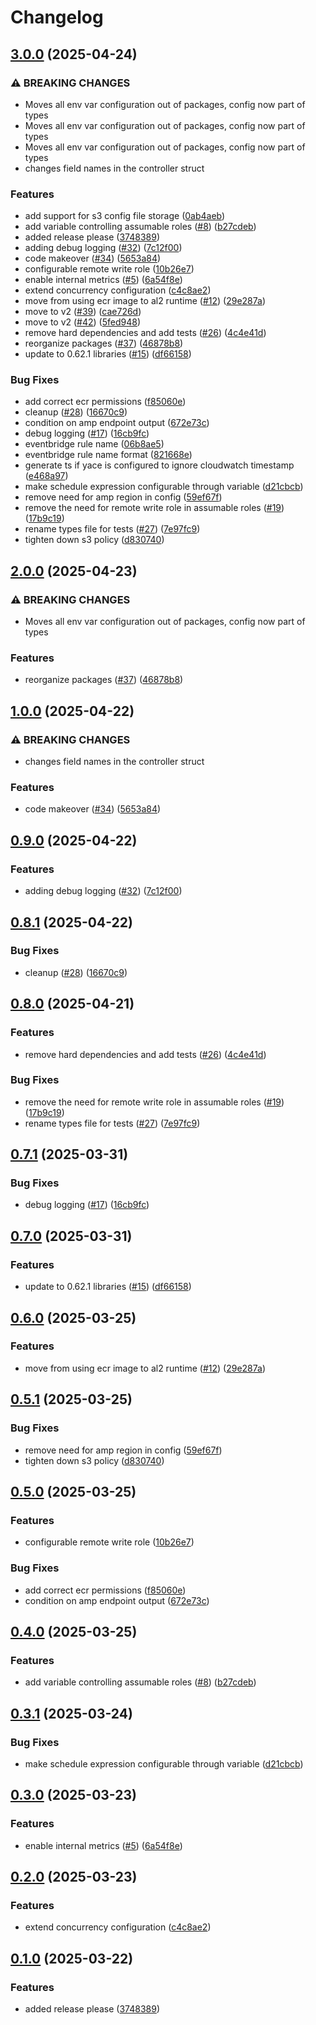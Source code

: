 # Changelog

## [3.0.0](https://github.com/kjansson/yac-p/compare/v2.0.0...v3.0.0) (2025-04-24)


### ⚠ BREAKING CHANGES

* Moves all env var configuration out of packages, config now part of types
* Moves all env var configuration out of packages, config now part of types
* Moves all env var configuration out of packages, config now part of types
* changes field names in the controller struct

### Features

* add support for s3 config file storage ([0ab4aeb](https://github.com/kjansson/yac-p/commit/0ab4aebe765970961769d58bcfd1c5a4a29252d1))
* add variable controlling assumable roles ([#8](https://github.com/kjansson/yac-p/issues/8)) ([b27cdeb](https://github.com/kjansson/yac-p/commit/b27cdeb3f5f7998d79d64a6d38b0abc23886f738))
* added release please ([3748389](https://github.com/kjansson/yac-p/commit/374838910b3f32422eb5ea902709cc510249e601))
* adding debug logging ([#32](https://github.com/kjansson/yac-p/issues/32)) ([7c12f00](https://github.com/kjansson/yac-p/commit/7c12f00682f2bd318934704c1824ade13e8d553f))
* code makeover ([#34](https://github.com/kjansson/yac-p/issues/34)) ([5653a84](https://github.com/kjansson/yac-p/commit/5653a847051a16b4bdb3a7e74470f743fe25471f))
* configurable remote write role ([10b26e7](https://github.com/kjansson/yac-p/commit/10b26e7315c570ffa08cf2f03668e64b5be7e760))
* enable internal metrics ([#5](https://github.com/kjansson/yac-p/issues/5)) ([6a54f8e](https://github.com/kjansson/yac-p/commit/6a54f8efb666c20a0a58653f8700ea23bc84962f))
* extend concurrency configuration ([c4c8ae2](https://github.com/kjansson/yac-p/commit/c4c8ae20ea79fed851b7558330867f02bc9b12d8))
* move from using ecr image to al2 runtime ([#12](https://github.com/kjansson/yac-p/issues/12)) ([29e287a](https://github.com/kjansson/yac-p/commit/29e287aa9d357eb7156338b7b7bd32d2153c36f5))
* move to v2 ([#39](https://github.com/kjansson/yac-p/issues/39)) ([cae726d](https://github.com/kjansson/yac-p/commit/cae726d60e5722f3236c841b7d157a1dc11b9aae))
* move to v2 ([#42](https://github.com/kjansson/yac-p/issues/42)) ([5fed948](https://github.com/kjansson/yac-p/commit/5fed9485805896c19ffd2fc053a8900d5bb7bf93))
* remove hard dependencies and add tests ([#26](https://github.com/kjansson/yac-p/issues/26)) ([4c4e41d](https://github.com/kjansson/yac-p/commit/4c4e41d12742a0b75b2f9c35a57612d08aaa0614))
* reorganize packages ([#37](https://github.com/kjansson/yac-p/issues/37)) ([46878b8](https://github.com/kjansson/yac-p/commit/46878b8a5825642a750e15d41a6a161c64e89aa4))
* update to 0.62.1 libraries ([#15](https://github.com/kjansson/yac-p/issues/15)) ([df66158](https://github.com/kjansson/yac-p/commit/df66158a1887266063904372c4c23de431b27d48))


### Bug Fixes

* add correct ecr permissions ([f85060e](https://github.com/kjansson/yac-p/commit/f85060e05d799bff64fbf1b7da89e238be31efca))
* cleanup ([#28](https://github.com/kjansson/yac-p/issues/28)) ([16670c9](https://github.com/kjansson/yac-p/commit/16670c936d24d1908d1dba0da6b4c1fddc0fc7b7))
* condition on amp endpoint output ([672e73c](https://github.com/kjansson/yac-p/commit/672e73c02353de9a09af61dd908ed14cdde30e65))
* debug logging ([#17](https://github.com/kjansson/yac-p/issues/17)) ([16cb9fc](https://github.com/kjansson/yac-p/commit/16cb9fc3bc625dd73b265810d0921118a31d11a3))
* eventbridge rule name ([06b8ae5](https://github.com/kjansson/yac-p/commit/06b8ae56d7fcd1ddf598525217510160ade0ffec))
* eventbridge rule name format ([821668e](https://github.com/kjansson/yac-p/commit/821668e5f89e012cb22df36a377adee47360b28f))
* generate ts if yace is configured to ignore cloudwatch timestamp ([e468a97](https://github.com/kjansson/yac-p/commit/e468a97944c489d3b4b1155f106337bf86284d09))
* make schedule expression configurable through variable ([d21cbcb](https://github.com/kjansson/yac-p/commit/d21cbcbbd0c65feda1a5845d45a1c462678a6a8d))
* remove need for amp region in config ([59ef67f](https://github.com/kjansson/yac-p/commit/59ef67fe1a349ccfe684b97c35a26fa97c6ab9b0))
* remove the need for remote write role in assumable roles ([#19](https://github.com/kjansson/yac-p/issues/19)) ([17b9c19](https://github.com/kjansson/yac-p/commit/17b9c197b27edf3fd60a479d5c520b2df0da1f01))
* rename types file for tests ([#27](https://github.com/kjansson/yac-p/issues/27)) ([7e97fc9](https://github.com/kjansson/yac-p/commit/7e97fc9192159c82f343258ef719c0eba16be622))
* tighten down s3 policy ([d830740](https://github.com/kjansson/yac-p/commit/d8307400a206f8806a91a516ddcba77fba712292))

## [2.0.0](https://github.com/kjansson/yac-p/compare/v1.0.0...v2.0.0) (2025-04-23)


### ⚠ BREAKING CHANGES

* Moves all env var configuration out of packages, config now part of types

### Features

* reorganize packages ([#37](https://github.com/kjansson/yac-p/issues/37)) ([46878b8](https://github.com/kjansson/yac-p/commit/46878b8a5825642a750e15d41a6a161c64e89aa4))

## [1.0.0](https://github.com/kjansson/yac-p/compare/v0.9.0...v1.0.0) (2025-04-22)


### ⚠ BREAKING CHANGES

* changes field names in the controller struct

### Features

* code makeover ([#34](https://github.com/kjansson/yac-p/issues/34)) ([5653a84](https://github.com/kjansson/yac-p/commit/5653a847051a16b4bdb3a7e74470f743fe25471f))

## [0.9.0](https://github.com/kjansson/yac-p/compare/v0.8.1...v0.9.0) (2025-04-22)


### Features

* adding debug logging ([#32](https://github.com/kjansson/yac-p/issues/32)) ([7c12f00](https://github.com/kjansson/yac-p/commit/7c12f00682f2bd318934704c1824ade13e8d553f))

## [0.8.1](https://github.com/kjansson/yac-p/compare/v0.8.0...v0.8.1) (2025-04-22)


### Bug Fixes

* cleanup ([#28](https://github.com/kjansson/yac-p/issues/28)) ([16670c9](https://github.com/kjansson/yac-p/commit/16670c936d24d1908d1dba0da6b4c1fddc0fc7b7))

## [0.8.0](https://github.com/kjansson/yac-p/compare/v0.7.1...v0.8.0) (2025-04-21)


### Features

* remove hard dependencies and add tests ([#26](https://github.com/kjansson/yac-p/issues/26)) ([4c4e41d](https://github.com/kjansson/yac-p/commit/4c4e41d12742a0b75b2f9c35a57612d08aaa0614))


### Bug Fixes

* remove the need for remote write role in assumable roles ([#19](https://github.com/kjansson/yac-p/issues/19)) ([17b9c19](https://github.com/kjansson/yac-p/commit/17b9c197b27edf3fd60a479d5c520b2df0da1f01))
* rename types file for tests ([#27](https://github.com/kjansson/yac-p/issues/27)) ([7e97fc9](https://github.com/kjansson/yac-p/commit/7e97fc9192159c82f343258ef719c0eba16be622))

## [0.7.1](https://github.com/kjansson/yac-p/compare/v0.7.0...v0.7.1) (2025-03-31)


### Bug Fixes

* debug logging ([#17](https://github.com/kjansson/yac-p/issues/17)) ([16cb9fc](https://github.com/kjansson/yac-p/commit/16cb9fc3bc625dd73b265810d0921118a31d11a3))

## [0.7.0](https://github.com/kjansson/yac-p/compare/v0.6.0...v0.7.0) (2025-03-31)


### Features

* update to 0.62.1 libraries ([#15](https://github.com/kjansson/yac-p/issues/15)) ([df66158](https://github.com/kjansson/yac-p/commit/df66158a1887266063904372c4c23de431b27d48))

## [0.6.0](https://github.com/kjansson/yac-p/compare/v0.5.1...v0.6.0) (2025-03-25)


### Features

* move from using ecr image to al2 runtime ([#12](https://github.com/kjansson/yac-p/issues/12)) ([29e287a](https://github.com/kjansson/yac-p/commit/29e287aa9d357eb7156338b7b7bd32d2153c36f5))

## [0.5.1](https://github.com/kjansson/yac-p/compare/v0.5.0...v0.5.1) (2025-03-25)


### Bug Fixes

* remove need for amp region in config ([59ef67f](https://github.com/kjansson/yac-p/commit/59ef67fe1a349ccfe684b97c35a26fa97c6ab9b0))
* tighten down s3 policy ([d830740](https://github.com/kjansson/yac-p/commit/d8307400a206f8806a91a516ddcba77fba712292))

## [0.5.0](https://github.com/kjansson/yac-p/compare/v0.4.0...v0.5.0) (2025-03-25)


### Features

* configurable remote write role ([10b26e7](https://github.com/kjansson/yac-p/commit/10b26e7315c570ffa08cf2f03668e64b5be7e760))


### Bug Fixes

* add correct ecr permissions ([f85060e](https://github.com/kjansson/yac-p/commit/f85060e05d799bff64fbf1b7da89e238be31efca))
* condition on amp endpoint output ([672e73c](https://github.com/kjansson/yac-p/commit/672e73c02353de9a09af61dd908ed14cdde30e65))

## [0.4.0](https://github.com/kjansson/yac-p/compare/v0.3.1...v0.4.0) (2025-03-25)


### Features

* add variable controlling assumable roles ([#8](https://github.com/kjansson/yac-p/issues/8)) ([b27cdeb](https://github.com/kjansson/yac-p/commit/b27cdeb3f5f7998d79d64a6d38b0abc23886f738))

## [0.3.1](https://github.com/kjansson/yac-p/compare/v0.3.0...v0.3.1) (2025-03-24)


### Bug Fixes

* make schedule expression configurable through variable ([d21cbcb](https://github.com/kjansson/yac-p/commit/d21cbcbbd0c65feda1a5845d45a1c462678a6a8d))

## [0.3.0](https://github.com/kjansson/yac-p/compare/v0.2.0...v0.3.0) (2025-03-23)


### Features

* enable internal metrics ([#5](https://github.com/kjansson/yac-p/issues/5)) ([6a54f8e](https://github.com/kjansson/yac-p/commit/6a54f8efb666c20a0a58653f8700ea23bc84962f))

## [0.2.0](https://github.com/kjansson/yac-p/compare/v0.1.0...v0.2.0) (2025-03-23)


### Features

* extend concurrency configuration ([c4c8ae2](https://github.com/kjansson/yac-p/commit/c4c8ae20ea79fed851b7558330867f02bc9b12d8))

## [0.1.0](https://github.com/kjansson/yac-p/compare/v0.0.2...v0.1.0) (2025-03-22)


### Features

* added release please ([3748389](https://github.com/kjansson/yac-p/commit/374838910b3f32422eb5ea902709cc510249e601))
